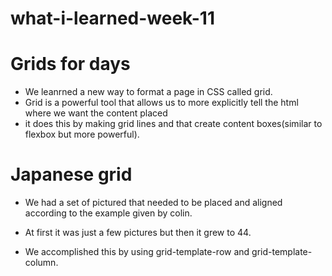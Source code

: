 # what-i-learned-week-11

# Grids for days

* We leanrned a new way to format a page in CSS called grid.
* Grid is a powerful tool that allows us to more explicitly tell the html where we want the content placed 
* it does this by making grid lines and that create content boxes(similar to flexbox but more powerful).

# Japanese grid

* We had a set of pictured that needed to be placed and aligned according to the example given by colin.

* At first it was just  a few pictures but then it grew to 44.

* We accomplished this by using grid-template-row and grid-template-column. 